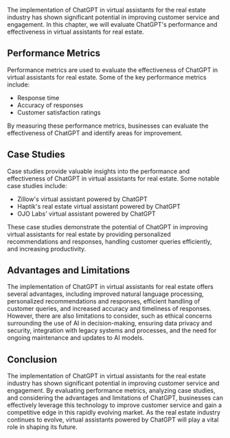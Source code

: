 

The implementation of ChatGPT in virtual assistants for the real estate industry has shown significant potential in improving customer service and engagement. In this chapter, we will evaluate ChatGPT's performance and effectiveness in virtual assistants for real estate.

Performance Metrics
-------------------

Performance metrics are used to evaluate the effectiveness of ChatGPT in virtual assistants for real estate. Some of the key performance metrics include:

* Response time
* Accuracy of responses
* Customer satisfaction ratings

By measuring these performance metrics, businesses can evaluate the effectiveness of ChatGPT and identify areas for improvement.

Case Studies
------------

Case studies provide valuable insights into the performance and effectiveness of ChatGPT in virtual assistants for real estate. Some notable case studies include:

* Zillow's virtual assistant powered by ChatGPT
* Haptik's real estate virtual assistant powered by ChatGPT
* OJO Labs' virtual assistant powered by ChatGPT

These case studies demonstrate the potential of ChatGPT in improving virtual assistants for real estate by providing personalized recommendations and responses, handling customer queries efficiently, and increasing productivity.

Advantages and Limitations
--------------------------

The implementation of ChatGPT in virtual assistants for real estate offers several advantages, including improved natural language processing, personalized recommendations and responses, efficient handling of customer queries, and increased accuracy and timeliness of responses. However, there are also limitations to consider, such as ethical concerns surrounding the use of AI in decision-making, ensuring data privacy and security, integration with legacy systems and processes, and the need for ongoing maintenance and updates to AI models.

Conclusion
----------

The implementation of ChatGPT in virtual assistants for the real estate industry has shown significant potential in improving customer service and engagement. By evaluating performance metrics, analyzing case studies, and considering the advantages and limitations of ChatGPT, businesses can effectively leverage this technology to improve customer service and gain a competitive edge in this rapidly evolving market. As the real estate industry continues to evolve, virtual assistants powered by ChatGPT will play a vital role in shaping its future.
